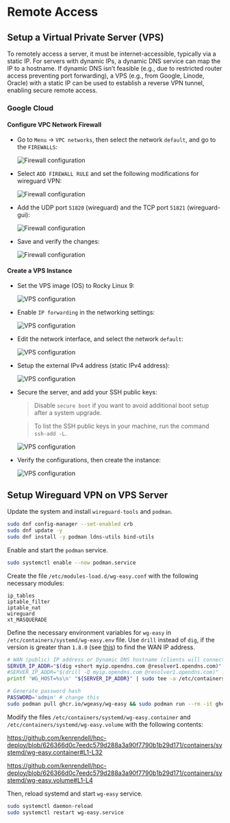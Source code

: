 # Remote Access

## Setup a Virtual Private Server (VPS)

To remotely access a server, it must be internet-accessible, typically via a static IP. For servers with dynamic IPs, a dynamic DNS service can map the IP to a hostname. If dynamic DNS isn’t feasible (e.g., due to restricted router access preventing port forwarding), a VPS (e.g., from Google, Linode, Oracle) with a static IP can be used to establish a reverse VPN tunnel, enabling secure remote access.

### Google Cloud

#### Configure VPC Network Firewall

- Go to `Menu` → `VPC networks`, then select the network `default`, and go to the `FIREWALLS`:

  ![Firewall configuration](../assets/configure-vps-firewall-00.png)

- Select `ADD FIREWALL RULE` and set the following modifications for wireguard VPN:

  ![Firewall configuration](../assets/configure-vps-firewall-01.png)

- Add the UDP port `51820` (wireguard) and the TCP port `51821` (wireguard-gui):

  ![Firewall configuration](../assets/configure-vps-firewall-02.png)

- Save and verify the changes:

  ![Firewall configuration](../assets/configure-vps-firewall-03.png)

#### Create a VPS Instance

- Set the VPS image (OS) to Rocky Linux 9:

  ![VPS configuration](../assets/configure-vps-00.png)

- Enable `IP forwarding` in the networking settings:

  ![VPS configuration](../assets/configure-vps-01.png)

- Edit the network interface, and select the network `default`:

  ![VPS configuration](../assets/configure-vps-02.png)

- Setup the external IPv4 address (static IPv4 address):

  ![VPS configuration](../assets/configure-vps-03.png)

- Secure the server, and add your SSH public keys:

  > Disable `secure boot` if you want to avoid additional boot setup after a system upgrade.

  > To list the SSH public keys in your machine, run the command `ssh-add -L`.

  ![VPS configuration](../assets/configure-vps-04.png)

- Verify the configurations, then create the instance:

  ![VPS configuration](../assets/configure-vps-05.png)

## Setup Wireguard VPN on VPS Server

Update the system and install `wireguard-tools` and `podman`.

``` sh
sudo dnf config-manager --set-enabled crb
sudo dnf update -y
sudo dnf install -y podman ldns-utils bind-utils

```

Enable and start the `podman` service.

``` sh
sudo systemctl enable --now podman.service
```

Create the file `/etc/modules-load.d/wg-easy.conf` with the following necessary modules:

``` text
ip_tables
iptable_filter
iptable_nat
wireguard
xt_MASQUERADE
```

Define the necessary environment variables for `wg-easy` in `/etc/containers/systemd/wg-easy.env` file. Use `drill` instead of `dig`, if the version is greater than `1.8.0` (see [this](https://github.com/NLnetLabs/ldns/issues/28)) to find the WAN IP address.

``` sh
# WAN (public) IP address or Dynamic DNS hostname (clients will connect to)
SERVER_IP_ADDR="$(dig +short myip.opendns.com @resolver1.opendns.com)"
#SERVER_IP_ADDR="$(drill -Q myip.opendns.com @resolver1.opendns.com)"
printf 'WG_HOST=%s\n' "${SERVER_IP_ADDR}" | sudo tee -a /etc/containers/systemd/wg-easy.env

# Generate password hash
PASSWORD='admin' # change this
sudo podman pull ghcr.io/wgeasy/wg-easy && sudo podman run --rm -it ghcr.io/wg-easy/wg-easy wgpw "${PASSWORD}" | tr -d "[:space:][:cntrl:]'" | sudo tee -a /etc/containers/systemd/wg-easy.env
```

Modify the files `/etc/containers/systemd/wg-easy.container` and `/etc/containers/systemd/wg-easy.volume` with the following contents:

https://github.com/kenrendell/hpc-deploy/blob/626366d0c7eedc579d288a3a90f7790b1b29d171/containers/systemd/wg-easy.container#L1-L32

https://github.com/kenrendell/hpc-deploy/blob/626366d0c7eedc579d288a3a90f7790b1b29d171/containers/systemd/wg-easy.volume#L1-L4

Then, reload systemd and start `wg-easy` service.

``` sh
sudo systemctl daemon-reload
sudo systemctl restart wg-easy.service
```
